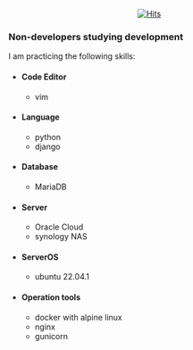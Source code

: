 <div align=center>

[![Hits](https://hits.seeyoufarm.com/api/count/incr/badge.svg?url=https%3A%2F%2Fgithub.com%2FLiS2Lim%2F&count_bg=%2379C83D&title_bg=%23555555&icon=&icon_color=%23E7E7E7&title=hits&edge_flat=false)](https://hits.seeyoufarm.com)

</div>

<h3> Non-developers studying development </h3>

I am practicing the following skills:

  - #### Code Editor
    - vim
  - #### Language
    - python
    - django
  - #### Database
    - MariaDB
  - #### Server
    - Oracle Cloud
    - synology NAS
  - #### ServerOS
    - ubuntu 22.04.1
  - #### Operation tools
    - docker with alpine linux
    - nginx
    - gunicorn

